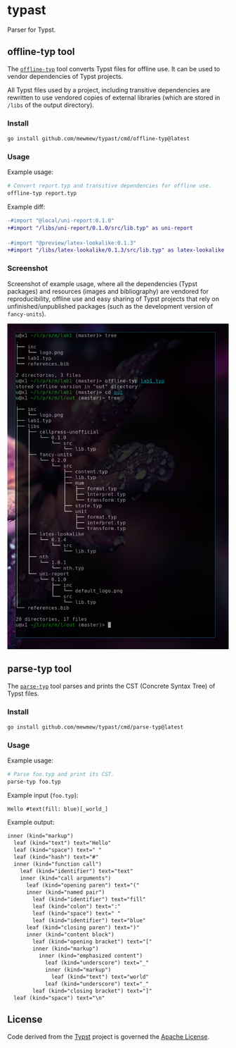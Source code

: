 # typast

Parser for Typst.

## offline-typ tool

The [`offline-typ`](cmd/offline-typ) tool converts Typst files for offline use. It can be used to vendor dependencies of Typst projects.

All Typst files used by a project, including transitive dependencies are rewritten to use vendored copies of external libraries (which are stored in `/libs` of the output directory).

### Install

```bash
go install github.com/mewmew/typast/cmd/offline-typ@latest
```

### Usage

Example usage:
```bash
# Convert report.typ and transitive dependencies for offline use.
offline-typ report.typ
```

Example diff:
```diff
-#import "@local/uni-report:0.1.0"
+#import "/libs/uni-report/0.1.0/src/lib.typ" as uni-report

-#import "@preview/latex-lookalike:0.1.3"
+#import "/libs/latex-lookalike/0.1.3/src/lib.typ" as latex-lookalike
```

### Screenshot

Screenshot of example usage, where all the dependencies (Typst packages) and resources (images and bibliography) are vendored for reproducibility, offline use and easy sharing of Typst projects that rely on unfinished/unpublished packages (such as the development version of `fancy-units`).

![Example use of offline-typ](example/offline-typ.png)

## parse-typ tool

The [`parse-typ`](cmd/parse-typ) tool parses and prints the CST (Concrete Syntax Tree) of Typst files.

### Install

```bash
go install github.com/mewmew/typast/cmd/parse-typ@latest
```

### Usage

Example usage:
```bash
# Parse foo.typ and print its CST.
parse-typ foo.typ
```

Example input (`foo.typ`):
```typst
Hello #text(fill: blue)[_world_]
```

Example output:
```
inner (kind="markup")
  leaf (kind="text") text="Hello"
  leaf (kind="space") text=" "
  leaf (kind="hash") text="#"
  inner (kind="function call")
    leaf (kind="identifier") text="text"
    inner (kind="call arguments")
      leaf (kind="opening paren") text="("
      inner (kind="named pair")
        leaf (kind="identifier") text="fill"
        leaf (kind="colon") text=":"
        leaf (kind="space") text=" "
        leaf (kind="identifier") text="blue"
      leaf (kind="closing paren") text=")"
      inner (kind="content block")
        leaf (kind="opening bracket") text="["
        inner (kind="markup")
          inner (kind="emphasized content")
            leaf (kind="underscore") text="_"
            inner (kind="markup")
              leaf (kind="text") text="world"
            leaf (kind="underscore") text="_"
        leaf (kind="closing bracket") text="]"
  leaf (kind="space") text="\n"
```

## License

Code derived from the [Typst](https://github.com/typst/typst) project is governed the [Apache License](https://github.com/typst/typst/blob/main/LICENSE).
